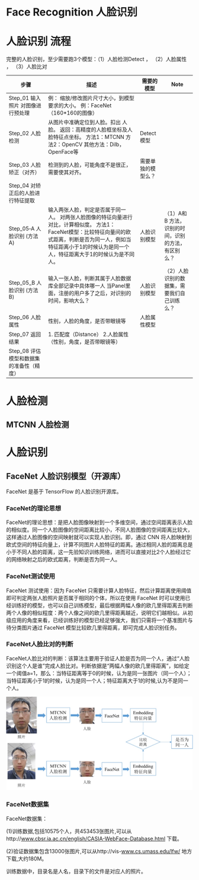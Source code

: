 # Face Recognition 人脸识别



# 人脸识别 流程

完整的人脸识别，至少需要跑3个模型：（1）人脸检测Detect ， （2）人脸属性 ， （3）人脸比对

| 步骤                                      | 描述                                                         | 需要的模型         | Note                                                 |
| ----------------------------------------- | ------------------------------------------------------------ | ------------------ | ---------------------------------------------------- |
| Step_01  输入照片  对图像进行预处理       | 例：  缩放/修改图片尺寸大小，到模型要求的大小。  例：FaceNet （160*160的图像） |                    |                                                      |
| Step_02  人脸检测                         | 从图片中准确定位到人脸。扣出 人脸。  返回：高精度的人脸框坐标及人脸特征点坐标。  方法1：MTCNN  方法2：OpenCV  其他方法：Dilb，OpenFace等 | Detect 模型        |                                                      |
| Step_03  人脸矫正（对齐）                 | 检测到的人脸，可能角度不是很正，需要使其对齐。               | 需要单独的模型么？ |                                                      |
| Step_04  对矫正后的人脸进行特征提取       |                                                              |                    |                                                      |
| Step_05‑A   人脸识别  (方法A)             | 输入两张人脸，判定是否属于同一人。  对两张人脸图像的特征向量进行对比，计算相似度。     方法1：FaceNet模型：比较特征向量间的欧式距离，判断是否为同一人，例如当特征距离小于1的时候认为是同一个人，特征距离大于1的时候认为是不同人。 | 人脸识别模型       | （1）A和B 方法，  识别的时间，识别的方法，有区别么？ |
| Step_05_B  人脸识别  (方法B)              | 输入一张人脸，判断其属于人脸数据库全部记录中具体哪一人     当Panel里面，注册的用户多了之后，对识别的时间，影响大么？ | 人脸识别模型       | （2）人脸识别的数据集，需要我们自己训练么？          |
| Step_06  人脸属性                         | 性别，人脸的角度，是否带眼镜等                               | 人脸属性模型       |                                                      |
| Step_07  返回结果                         | 1. 匹配度（Distance）  2.人脸属性（性别，角度，是否带眼镜等） |                    |                                                      |
| Step_08  评估模型和数据集的准备性（精度） |                                                              |                    |                                                      |



# 人脸检测

## MTCNN 人脸检测



# 人脸识别

## FaceNet 人脸识别模型（开源库）

FaceNet 是基于 TensorFlow 的人脸识别开源库。

### FaceNet的理论思想

FaceNet的理论思想：是把人脸图像映射到一个多维空间，通过空间距离表示人脸的相似度。同一个人脸图像的空间距离比较小，不同人脸图像的空间距离比较大，这样通过人脸图像的空间映射就可以实现人脸识别。即，通过 CNN 将人脸映射到欧式空间的特征向量上，计算不同图片人脸特征的距离。通过相同人脸的距离总是小于不同人脸的距离，这一先验知识训练网络，进而可以直接对比2个人脸经过它的网络映射之后的欧式距离，判断是否为同一人。

### FaceNet测试使用

FaceNet 测试使用：因为 FaceNet 只需要计算人脸特征，然后计算距离使用阈值即可判定两张人脸照片是否属于相同的个体，所以在使用 FaceNet 时可以使用已经训练好的模型，也可以自己训练模型，最后根据两幅人像的欧几里得距离去判断两个人像的相似程度：两个人像之间的欧几里得距离越近，说明它们越相似。从初级应用的角度来看，已经训练好的模型已经足够强大，我们只需将一个基准图片与待分类图片通过 FaceNet 模型比较欧几里得距离，即可完成人脸识别任务。

### FaceNet人脸比对的判断

FaceNet人脸比对的判断：该算法主要用于验证人脸是否为同一个人，通过“人脸识别这个人是谁”完成人脸比对。判断依据是“两幅人像的欧几里得距离”，如给定一个阈值a=1，那么：当特征距离等于0的时候，认为是同一张图片（同一个人）；当特征距离小于1的时候，认为是同一个人；特征距离大于1的时候,认为不是同一个人。

![FaceNet人脸比对的判断](figures/FaceNet人脸比对的判断.jpg)

### FaceNet数据集

FaceNet数据集：

(1)训练数据,包括10575个人，共453453张图片,可以从http://www.cbsr.ia.ac.cn/english/CASIA-WebFace-Database.html 下载。

(2)验证数据集包含13000张图片,可以从http://vis-www.cs.umass.edu/lfw/ 地方下载,大约180M。

训练数据中，目录名是人名，目录下的文件是对应人的照片。






